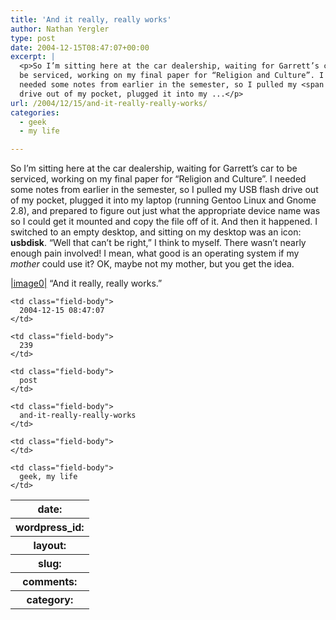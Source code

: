 ```yaml
---
title: 'And it really, really works'
author: Nathan Yergler
type: post
date: 2004-12-15T08:47:07+00:00
excerpt: |
  <p>So I’m sitting here at the car dealership, waiting for Garrett’s car to
  be serviced, working on my final paper for “Religion and Culture”. I
  needed some notes from earlier in the semester, so I pulled my <span class="caps">USB</span> flash
  drive out of my pocket, plugged it into my ...</p>
url: /2004/12/15/and-it-really-really-works/
categories:
  - geek
  - my life

---
```

So I’m sitting here at the car dealership, waiting for Garrett’s car to be serviced, working on my final paper for “Religion and Culture”. I needed some notes from earlier in the semester, so I pulled my <span class="caps">USB</span> flash drive out of my pocket, plugged it into my laptop (running Gentoo Linux and Gnome 2.8), and prepared to figure out just what the appropriate device name was so I could get it mounted and copy the file off of it. And then it happened. I switched to an empty desktop, and sitting on my desktop was an icon: **usbdisk**. “Well that can’t be right,” I think to myself. There wasn’t nearly enough pain involved! I mean, what good is an operating system if my _mother_ could use it? <span class="caps">OK</span>, maybe not my mother, but you get the idea.

[|image0|][1]  “And it really, really works.”

<table class="docutils field-list" frame="void" rules="none">
  <col class="field-name" /> <col class="field-body" /> <tr class="field">
    <th class="field-name">
      date:
    </th>

    <td class="field-body">
      2004-12-15 08:47:07
    </td>
  </tr>

  <tr class="field">
    <th class="field-name">
      wordpress_id:
    </th>

    <td class="field-body">
      239
    </td>
  </tr>

  <tr class="field">
    <th class="field-name">
      layout:
    </th>

    <td class="field-body">
      post
    </td>
  </tr>

  <tr class="field">
    <th class="field-name">
      slug:
    </th>

    <td class="field-body">
      and-it-really-really-works
    </td>
  </tr>

  <tr class="field">
    <th class="field-name">
      comments:
    </th>

    <td class="field-body">
    </td>
  </tr>

  <tr class="field">
    <th class="field-name">
      category:
    </th>

    <td class="field-body">
      geek, my life
    </td>
  </tr>
</table>

 [1]: http://yergler.net/blog/images/usbdisk-screenshot.png
